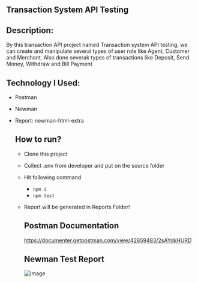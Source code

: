## Transaction System API Testing
## Description:
By this transaction API project named Transaction system API testing, we can create and manipulate several types of user role like Agent, Customer and Merchant. Also done severak types of transactions like Deposit, Send Money, Withdraw and Bill Payment

## Technology I Used:
- Postman
- Newman
- Report: newman-html-extra

  ## How to run?
  - Clone this project
  - Collect .env from developer and put on the source folder
  - Hit following command
    - ```npm i```
    - ```npm test```
  - Report will be generated in Reports Folder!
 
    ## Postman Documentation
    https://documenter.getpostman.com/view/42659483/2sAYdkHURD

    ## Newman Test Report
    ![image](https://github.com/user-attachments/assets/14fbd30a-9907-4d9a-97f0-c0eb17bfccb6)
